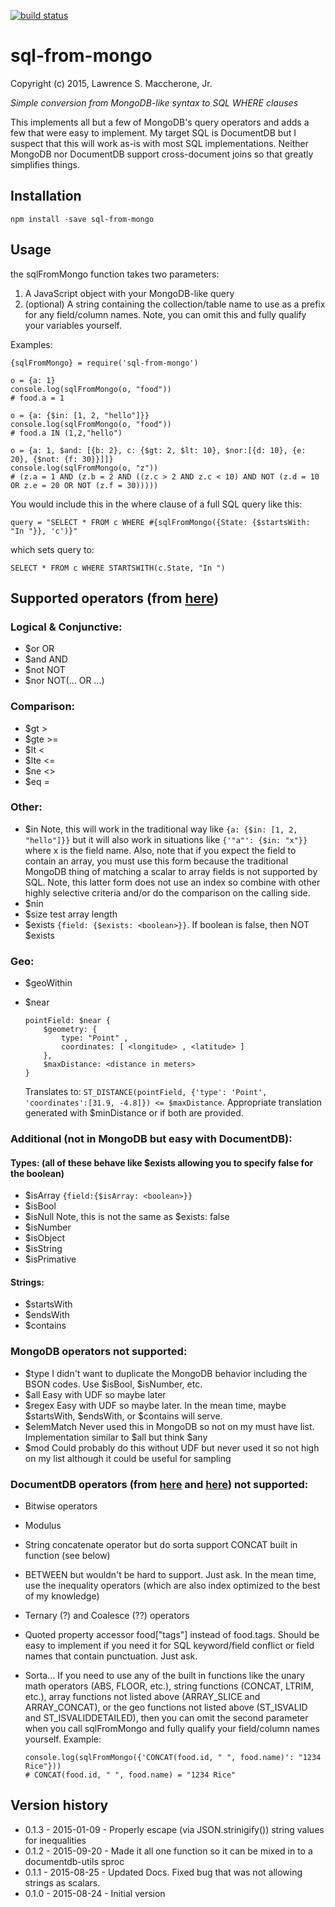 [![build status](https://secure.travis-ci.org/lmaccherone/sql-from-mongo.svg)](http://travis-ci.org/lmaccherone/sql-from-mongo)
# sql-from-mongo #

Copyright (c) 2015, Lawrence S. Maccherone, Jr.

_Simple conversion from MongoDB-like syntax to SQL WHERE clauses_

This implements all but a few of MongoDB's query operators and adds a few that were easy to implement. My target SQL is DocumentDB but I suspect that this will work as-is with most SQL implementations. Neither MongoDB nor DocumentDB support cross-document joins so that greatly simplifies things.

## Installation

    npm install -save sql-from-mongo

## Usage

the sqlFromMongo function takes two parameters:

1. A JavaScript object with your MongoDB-like query
2. (optional) A string containing the collection/table name to use as a prefix for any 
   field/column names. Note, you can omit this and fully qualify your variables yourself.

Examples:
   
    {sqlFromMongo} = require('sql-from-mongo')
    
    o = {a: 1}
    console.log(sqlFromMongo(o, "food"))
    # food.a = 1
    
    o = {a: {$in: [1, 2, "hello"]}}
    console.log(sqlFromMongo(o, "food"))
    # food.a IN (1,2,"hello")

    o = {a: 1, $and: [{b: 2}, c: {$gt: 2, $lt: 10}, $nor:[{d: 10}, {e: 20}, {$not: {f: 30}}]]}
    console.log(sqlFromMongo(o, "z"))
    # (z.a = 1 AND (z.b = 2 AND ((z.c > 2 AND z.c < 10) AND NOT (z.d = 10 OR z.e = 20 OR NOT (z.f = 30)))))
    
You would include this in the where clause of a full SQL query like this:

    query = "SELECT * FROM c WHERE #{sqlFromMongo({State: {$startsWith: "In "}}, 'c')}"
    
which sets query to:

    SELECT * FROM c WHERE STARTSWITH(c.State, "In ")
    
## Supported operators (from [here](http://docs.mongodb.org/manual/reference/operator/query/))

### Logical & Conjunctive:

  * $or OR
  * $and AND
  * $not NOT
  * $nor NOT(... OR ...)

### Comparison:

  * $gt >
  * $gte >=
  * $lt <
  * $lte <=
  * $ne <>
  * $eq =

### Other:

  * $in Note, this will work in the traditional way like `{a: {$in: [1, 2, "hello"]}}` but it
    will also work in situations like `{'"a"': {$in: "x"}}` where x is the field name. Also,
    note that if you expect the field to contain an array, you must use this form because the
    traditional MongoDB thing of matching a scalar to array fields is not supported by SQL.
    Note, this latter form does not use an index so combine with other highly selective
    criteria and/or do the comparison on the calling side.
  * $nin
  * $size test array length
  * $exists `{field: {$exists: <boolean>}}`. If boolean is false, then NOT $exists

### Geo:

  * $geoWithin
  * $near 
  
        pointField: $near {
            $geometry: {
                type: "Point" ,
                coordinates: [ <longitude> , <latitude> ]
            },
            $maxDistance: <distance in meters>
        }

    Translates to: `ST_DISTANCE(pointField, {'type': 'Point', 'coordinates':[31.9, -4.8]}) <= $maxDistance`.
    Appropriate translation generated with $minDistance or if both are provided.

### Additional (not in MongoDB but easy with DocumentDB):

#### Types: (all of these behave like $exists allowing you to specify false for the boolean)

  * $isArray `{field:{$isArray: <boolean>}}`
  * $isBool
  * $isNull Note, this is not the same as $exists: false
  * $isNumber
  * $isObject
  * $isString
  * $isPrimative
  
#### Strings: 

  * $startsWith
  * $endsWith
  * $contains

### MongoDB operators not supported:
  * $type I didn't want to duplicate the MongoDB behavior including the BSON codes. Use
    $isBool, $isNumber, etc.
  * $all Easy with UDF so maybe later
  * $regex Easy with UDF so maybe later. In the mean time, maybe $startsWith, $endsWith, or 
    $contains will serve.
  * $elemMatch Never used this in MongoDB so not on my must have list. Implementation similar
    to $all but think $any
  * $mod Could probably do this without UDF but never used it so not high on my list although
    it could be useful for sampling
    
### DocumentDB operators (from [here](https://azure.microsoft.com/en-us/documentation/articles/documentdb-sql-query/#where-clause) and [here](https://azure.microsoft.com/en-us/documentation/articles/documentdb-sql-query/#built-in-functions)) not supported:
  * Bitwise operators
  * Modulus
  * String concatenate operator but do sorta support CONCAT built in function (see below)
  * BETWEEN but wouldn't be hard to support. Just ask. In the mean time, use the inequality 
    operators (which are also index optimized to the best of my knowledge)
  * Ternary (?) and Coalesce (??) operators
  * Quoted property accessor food["tags"] instead of food.tags. Should be easy to implement if 
    you need it for SQL keyword/field conflict or field names that contain punctuation. Just
    ask.
  * Sorta... If you need to use any of the built in functions like the unary math operators 
    (ABS, FLOOR, etc.), string functions (CONCAT, LTRIM, etc.), array functions not listed
    above (ARRAY_SLICE and ARRAY_CONCAT), or the geo functions not listed above (ST_ISVALID
    and ST_ISVALIDDETAILED), then you can omit the second parameter when you call sqlFromMongo 
    and fully qualify your field/column names yourself. Example: 
    
        console.log(sqlFromMongo({'CONCAT(food.id, " ", food.name)': "1234 Rice"}))
        # CONCAT(food.id, " ", food.name) = "1234 Rice"
        
 ## Version history
 
 * 0.1.3 - 2015-01-09 - Properly escape (via JSON.strinigify()) string values for inequalities
 * 0.1.2 - 2015-09-20 - Made it all one function so it can be mixed in to a documentdb-utils sproc
 * 0.1.1 - 2015-08-25 - Updated Docs. Fixed bug that was not allowing strings as scalars.
 * 0.1.0 - 2015-08-24 - Initial version